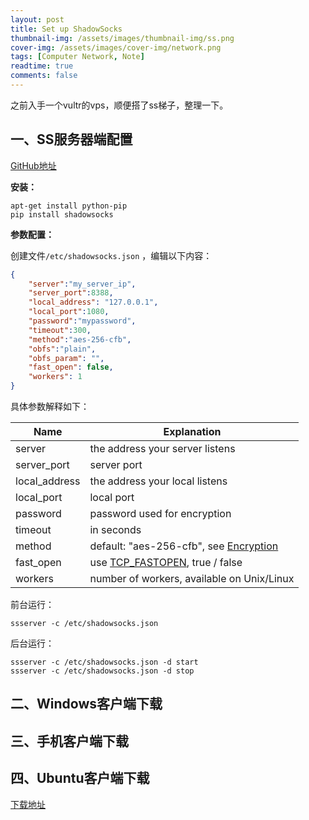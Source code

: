 ```yaml
---
layout: post
title: Set up ShadowSocks
thumbnail-img: /assets/images/thumbnail-img/ss.png
cover-img: /assets/images/cover-img/network.png
tags: [Computer Network, Note]
readtime: true
comments: false
---
```


之前入手一个vultr的vps，顺便搭了ss梯子，整理一下。

<!--more-->

## 一、SS服务器端配置

[GitHub地址](https://github.com/Chaphlagical/shadowsocks)

**安装：**

```shell
apt-get install python-pip
pip install shadowsocks
```

**参数配置：**

创建文件`/etc/shadowsocks.json` ，编辑以下内容：

```json
{
    "server":"my_server_ip",
    "server_port":8388,
    "local_address": "127.0.0.1",
    "local_port":1080,
    "password":"mypassword",
    "timeout":300,
    "method":"aes-256-cfb",
    "obfs":"plain",
    "obfs_param": "",
    "fast_open": false,
    "workers": 1
}
```

具体参数解释如下：

| Name          | Explanation                                                  |
| ------------- | ------------------------------------------------------------ |
| server        | the address your server listens                              |
| server_port   | server port                                                  |
| local_address | the address your local listens                               |
| local_port    | local port                                                   |
| password      | password used for encryption                                 |
| timeout       | in seconds                                                   |
| method        | default: "aes-256-cfb", see [Encryption](https://github.com/shadowsocks/shadowsocks/wiki/Encryption) |
| fast_open     | use [TCP_FASTOPEN](https://github.com/shadowsocks/shadowsocks/wiki/TCP-Fast-Open), true / false |
| workers       | number of workers, available on Unix/Linux                   |

前台运行：

```shell
ssserver -c /etc/shadowsocks.json
```

后台运行：

```shell
ssserver -c /etc/shadowsocks.json -d start
ssserver -c /etc/shadowsocks.json -d stop
```

## 二、Windows客户端下载

## 三、手机客户端下载

## 四、Ubuntu客户端下载

[下载地址](https://github.com/qingshuisiyuan/electron-ssr-backup/releases)

